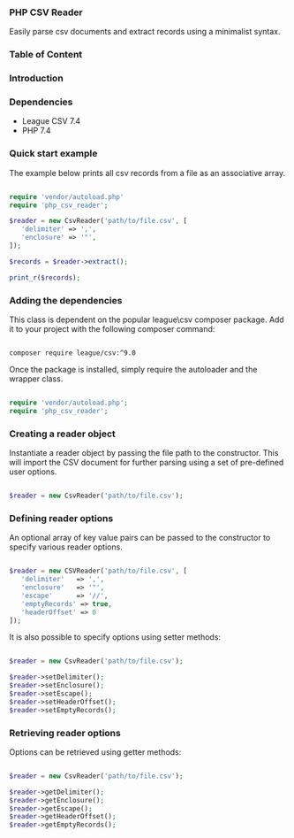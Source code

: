 ### PHP CSV Reader

Easily parse csv documents and extract records using a minimalist syntax.

### Table of Content

### Introduction

### Dependencies

- League CSV 7.4
- PHP 7.4


### Quick start example

The example below prints all csv records from a file as an associative array.

```php

require 'vendor/autoload.php'
require 'php_csv_reader';

$reader = new CsvReader('path/to/file.csv', [
   'delimiter' => ',',
   'enclosure' => '"',
]);

$records = $reader->extract();

print_r($records);

```

### Adding the dependencies

This class is dependent on the popular league\csv composer package. Add it to your project with the following composer command:

```

composer require league/csv:^9.0

```

Once the package is installed, simply require the autoloader and the wrapper class.

```php

require 'vendor/autoload.php';
require 'php_csv_reader';

```

### Creating a reader object

Instantiate a reader object by passing the file path to the constructor. This will import the CSV document for further parsing using a set of pre-defined user options.

```php

$reader = new CsvReader('path/to/file.csv');

```


### Defining reader options

An optional array of key value pairs can be passed to the constructor to specify various reader options.

```php

$reader = new CSVReader('path/to/file.csv', [
   'delimiter'   => ',',
   'enclosure'   => '"',
   'escape'      => '//',
   'emptyRecords' => true,
   'headerOffset' => 0
]);

```

It is also possible to specify options using setter methods:

```php

$reader = new CsvReader('path/to/file.csv');

$reader->setDelimiter();
$reader->setEnclosure();
$reader->setEscape();
$reader->setHeaderOffset();
$reader->setEmptyRecords();


```

### Retrieving reader options

Options can be retrieved using getter methods:

```php

$reader = new CsvReader('path/to/file.csv');

$reader->getDelimiter();
$reader->getEnclosure();
$reader->getEscape();
$reader->getHeaderOffset();
$reader->getEmptyRecords();

```